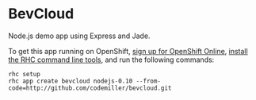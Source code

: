 BevCloud
========

Node.js demo app using Express and Jade.

To get this app running on OpenShift, [sign up for OpenShift Online](https://www.openshift.com/app/account/new), [install the RHC command line tools](https://www.openshift.com/developers/rhc-client-tools-install), and run the following commands:

    rhc setup
    rhc app create bevcloud nodejs-0.10 --from-code=http://github.com/codemiller/bevcloud.git


